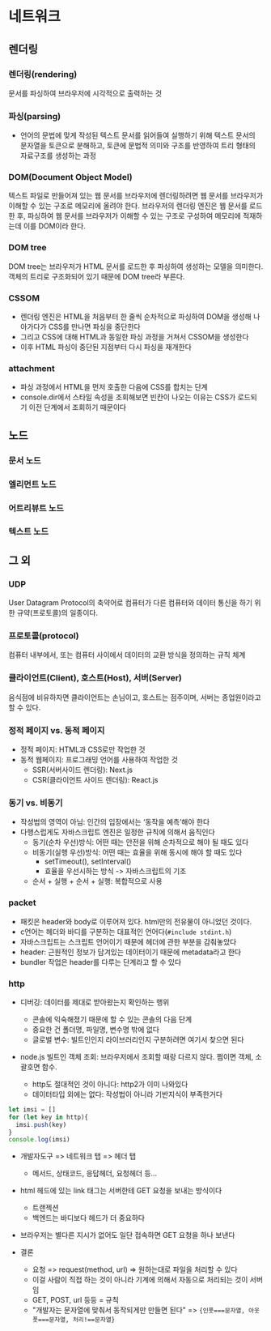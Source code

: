 # 네트워크
## 렌더링
### 렌더링(rendering)
문서를 파싱하여 브라우저에 시각적으로 출력하는 것

### 파싱(parsing)
- 언어의 문법에 맞게 작성된 텍스트 문서를 읽어들여 실행하기 위해 텍스트 문서의 문자열을 토큰으로 분해하고, 토큰에 문법적 의미와 구조를 반영하여 트리 형태의 자료구조를 생성하는 과정

### DOM(Document Object Model)
텍스트 파일로 만들어져 있는 웹 문서를 브라우저에 렌더링하려면 웹 문서를 브라우저가 이해할 수 있는 구조로 메모리에 올려야 한다. 브라우저의 렌더링 엔진은 웹 문서를 로드한 후, 파싱하여 웹 문서를 브라우저가 이해할 수 있는 구조로 구성하여 메모리에 적재하는데 이를 DOM이라 한다.

### DOM tree
DOM tree는 브라우저가 HTML 문서를 로드한 후 파싱하여 생성하는 모델을 의미한다. 객체의 트리로 구조화되어 있기 때문에 DOM tree라 부른다.

### CSSOM
- 렌더링 엔진은 HTML을 처음부터 한 줄씩 순차적으로 파싱하여 DOM을 생성해 나아가다가 CSS를 만나면 파싱을 중단한다
- 그리고 CSS에 대해 HTML과 동일한 파싱 과정을 거쳐서 CSSOM을 생성한다
- 이후 HTML 파싱이 중단된 지점부터 다시 파싱을 재개한다

### attachment
- 파싱 과정에서 HTML을 먼저 호출한 다음에 CSS를 합치는 단계
- console.dir에서 스타일 속성을 조회해보면 빈칸이 나오는 이유는 CSS가 로드되기 이전 단계에서 조회하기 때문이다

## 노드
### 문서 노드

### 엘리먼트 노드

### 어트리뷰트 노드

### 텍스트 노드

## 그 외
### UDP
User Datagram Protocol의 축약어로 컴퓨터가 다른 컴퓨터와 데이터 통신을 하기 위한 규약(프로토콜)의 일종이다.

### 프로토콜(protocol)
컴퓨터 내부에서, 또는 컴퓨터 사이에서 데이터의 교환 방식을 정의하는 규칙 체계

### 클라이언트(Client), 호스트(Host), 서버(Server)
음식점에 비유하자면 클라이언트는 손님이고, 호스트는 점주이며, 서버는 종업원이라고 할 수 있다. 

### 정적 페이지 vs. 동적 페이지
- 정적 페이지: HTML과 CSS로만 작업한 것
- 동적 웹페이지: 프로그래밍 언어를 사용하여 작업한 것
    - SSR(서버사이드 렌더링): Next.js
    - CSR(클라이언트 사이드 렌더링): React.js

### 동기 vs. 비동기
- 작성법의 영역이 아님: 인간의 입장에서는 ‘동작을 예측’해야 한다
- 다행스럽게도 자바스크립트 엔진은 일정한 규칙에 의해서 움직인다
    - 동기(순차 우선)방식: 어떤 때는 안전을 위해 순차적으로 해야 될 때도 있다
    - 비동기(실행 우선)방식: 어떤 때는 효율을 위해 동시에 해야 할 때도 있다
        - setTimeout(), setInterval()
        - 효율을 우선시하는 방식 -> 자바스크립트의 기조
    - 순서 + 실행 + 순서 + 실행: 복합적으로 사용

### packet
- 패킷은 header와 body로 이루어져 있다. html만의 전유물이 아니었던 것이다.
- c언어는 헤더와 바디를 구분하는 대표적인 언어다(`#include stdint.h`)
- 자바스크립트는 스크립트 언어이기 때문에 헤더에 관한 부분을 감춰놓았다
- header: 근원적인 정보가 담겨있는 데이터이기 때문에 metadata라고 한다
- bundler 작업은 header를 다루는 단계라고 할 수 있다

### http
- 디버깅: 데이터를 제대로 받아왔는지 확인하는 행위
  - 콘솔에 익숙해졌기 때문에 할 수 있는 콘솔의 다음 단계
  - 중요한 건 폴더명, 파일명, 변수명 밖에 없다
  - 글로벌 변수: 빌트인인지 라이브러리인지 구분하려면 여기서 찾으면 된다

- node.js 빌트인 객체 조회: 브라우저에서 조회할 때랑 다르지 않다. 쩜이면 객체, 소괄호면 함수.
  - http도 절대적인 것이 아니다: http2가 이미 나와있다
  - 데이터타입 외에는 없다: 작성법이 아니라 기반지식이 부족한거다

```javascript
let imsi = []
for (let key in http){
  imsi.push(key)
}
console.log(imsi)

```

- 개발자도구 => 네트워크 탭 => 헤더 탭
  - 메서드, 상태코드, 응답헤더, 요청헤더 등...

- html 헤드에 있는 link 태그는 서버한테 GET 요청을 보내는 방식이다 
  - 트랜젝션
  - 백엔드는 바디보다 헤드가 더 중요하다

- 브라우저는 별다른 지시가 없어도 일단 접속하면 GET 요청을 하나 보낸다

- 결론
  - 요청 => request(method, url) => 원하는대로 파일을 처리할 수 있다
  - 이걸 사람이 직접 하는 것이 아니라 기계에 의해서 자동으로 처리되는 것이 서버임
  - GET, POST, url 등등 = 규칙
  - "개발자는 문자열에 맞춰서 동작되게만 만들면 된다" => `{인풋===문자열, 아웃풋===문자열, 처리!==문자열}`